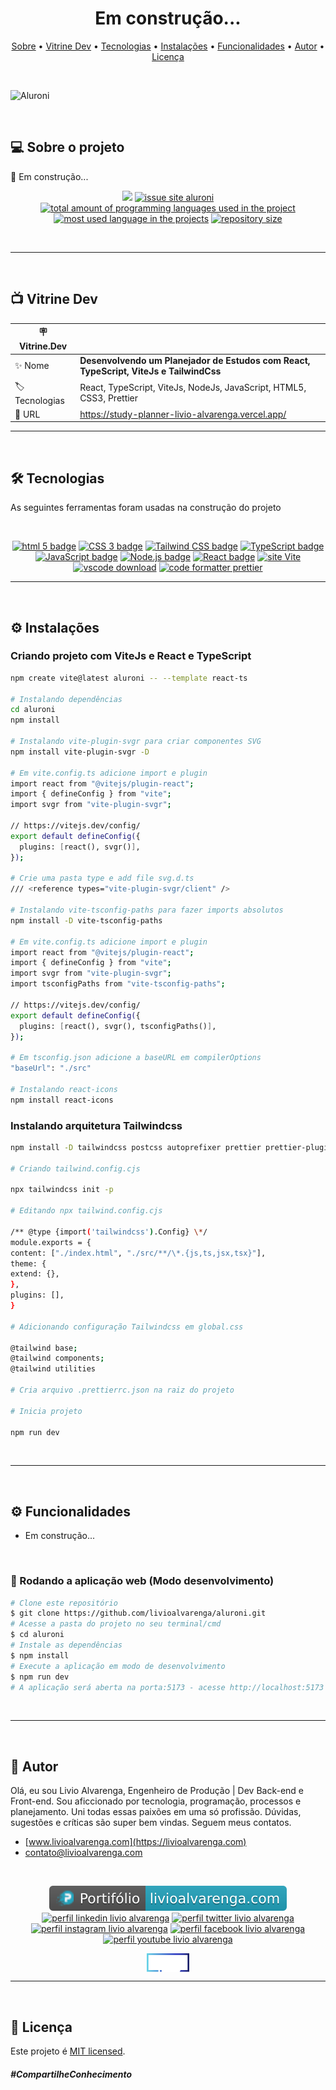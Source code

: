 <h1 align="center"> 
	Em construção...
</h1>
<p align="center">
 <a href="#-sobre-o-projeto">Sobre</a> •
 <a href="#-vitrine-dev">Vitrine Dev</a> •
 <a href="#-tecnologias">Tecnologias</a> •
 <a href="#-instalação">Instalações</a> •
 <a href="#-funcionalidades">Funcionalidades</a> •
 <a href="#-autor">Autor</a> • 
 <a href="#-licença">Licença</a>
</p>

&nbsp;

![Aluroni](https://github.com/LivioAlvarenga/aluroni/blob/master/files/capa.gif?raw=true#vitrinedev)

&nbsp;
<a id="-sobre-o-projeto"></a>

## 💻 Sobre o projeto

🚀 Em construção...

<p align="center">
  <a href="#license"><img src="https://img.shields.io/github/license/LivioAlvarenga/aluroni?color=ff0000"></a>
  <a href="https://github.com/LivioAlvarenga/aluroni/issues"><img src="https://img.shields.io/github/issues/LivioAlvarenga/aluroni" alt="issue site aluroni" /></a>
  <a href="https://github.com/LivioAlvarenga/aluroni"><img src="https://img.shields.io/github/languages/count/LivioAlvarenga/aluroni" alt="total amount of programming languages used in the project" /></a>
  <a href="https://github.com/LivioAlvarenga/aluroni"><img src="https://img.shields.io/github/languages/top/LivioAlvarenga/aluroni" alt="most used language in the projects" /></a>
  <a href="https://github.com/LivioAlvarenga/aluroni"><img src="https://img.shields.io/github/repo-size/LivioAlvarenga/aluroni" alt="repository size" /></a>
<p>

&nbsp;

---

&nbsp;
<a id="-vitrine-dev"></a>

## 📺 Vitrine Dev

| :placard: Vitrine.Dev |                                                                                        |
| --------------------- | -------------------------------------------------------------------------------------- |
| :sparkles: Nome       | **Desenvolvendo um Planejador de Estudos com React, TypeScript, ViteJs e TailwindCss** |
| :label: Tecnologias   | React, TypeScript, ViteJs, NodeJs, JavaScript, HTML5, CSS3, Prettier                   |
| :rocket: URL          | https://study-planner-livio-alvarenga.vercel.app/                                      |

---

&nbsp;
<a id="-tecnologias"></a>

## 🛠 Tecnologias

As seguintes ferramentas foram usadas na construção do projeto

&nbsp;

<p align="center">
  <a href= "https://html5.org/"><img alt="html 5 badge" src="https://img.shields.io/static/v1?logoWidth=15&logoColor=E34F26&logo=HTML5&label=Markup Language&message=HTML5&color=E34F26"></a>
  <a href= "https://developer.mozilla.org/pt-BR/docs/Web/CSS"><img alt="CSS 3 badge" src="https://img.shields.io/static/v1?logoWidth=15&logoColor=1572B6&logo=CSS3&label=Style&message=CSS3&color=1572B6"></a>
  <a href= "https://tailwindcss.com/"><img alt="Tailwind CSS badge" src="https://img.shields.io/static/v1?logoWidth=15&logoColor=06b6d4&logo=Tailwind CSS&label=Style&message=Tailwind CSS&color=06b6d4"></a>
  <a href= "https://www.typescriptlang.org/"><img alt="TypeScript badge" src="https://img.shields.io/static/v1?logoWidth=15&logoColor=3178c6&logo=TypeScript&label=Language&message=TypeScript&color=3178c6"></a>
  <a href= "https://www.javascript.com/"><img alt="JavaScript badge" src="https://img.shields.io/static/v1?logoWidth=15&logoColor=F7DF1E&logo=JavaScript&label=Language&message=JavaScript&color=F7DF1E"></a>
  <a href= "https://nodejs.org/en/"><img alt="Node.js badge" src="https://img.shields.io/static/v1?logoWidth=15&logoColor=339933&logo=Node.js&label=Runtime Environment&message=Node.js&color=3139933"></a>
  <a href= "https://reactjs.org/"><img alt="React badge" src="https://img.shields.io/static/v1?logoWidth=15&logoColor=61dafb&logo=React&label=Framework&message=React&color=61dafb"></a>
  <a href= "https://vitejs.dev/"><img alt="site Vite" src="https://img.shields.io/static/v1?logoWidth=15&logoColor=646cff&logo=Vite&label=Tooling&message=Vite&color=646cff"></a>
  <a href= "https://code.visualstudio.com/download"><img alt="vscode download" src="https://img.shields.io/static/v1?logoWidth=15&logoColor=007ACC&logo=Visual Studio Code&label=IDE&message=Visual Studio Code&color=007ACC"></a>
  <a href= "https://github.com/prettier/prettier"><img alt="code formatter prettier" src="https://img.shields.io/static/v1?logoWidth=15&logoColor=F7B93E&logo=Prettier&label=Code Formatter&message=Prettier&color=F7B93E"></a>
</p>

---

&nbsp;
<a id="-instalação"></a>

## ⚙️ Instalações

### Criando projeto com ViteJs e React e TypeScript

```bash
npm create vite@latest aluroni -- --template react-ts

# Instalando dependências
cd aluroni
npm install

# Instalando vite-plugin-svgr para criar componentes SVG
npm install vite-plugin-svgr -D

# Em vite.config.ts adicione import e plugin
import react from "@vitejs/plugin-react";
import { defineConfig } from "vite";
import svgr from "vite-plugin-svgr";

// https://vitejs.dev/config/
export default defineConfig({
  plugins: [react(), svgr()],
});

# Crie uma pasta type e add file svg.d.ts
/// <reference types="vite-plugin-svgr/client" />

# Instalando vite-tsconfig-paths para fazer imports absolutos
npm install -D vite-tsconfig-paths

# Em vite.config.ts adicione import e plugin
import react from "@vitejs/plugin-react";
import { defineConfig } from "vite";
import svgr from "vite-plugin-svgr";
import tsconfigPaths from "vite-tsconfig-paths";

// https://vitejs.dev/config/
export default defineConfig({
  plugins: [react(), svgr(), tsconfigPaths()],
});

# Em tsconfig.json adicione a baseURL em compilerOptions
"baseUrl": "./src"

# Instalando react-icons
npm install react-icons
```

### Instalando arquitetura Tailwindcss

```bash
npm install -D tailwindcss postcss autoprefixer prettier prettier-plugin-tailwindcss

# Criando tailwind.config.cjs

npx tailwindcss init -p

# Editando npx tailwind.config.cjs

/** @type {import('tailwindcss').Config} \*/
module.exports = {
content: ["./index.html", "./src/**/\*.{js,ts,jsx,tsx}"],
theme: {
extend: {},
},
plugins: [],
}

# Adicionando configuração Tailwindcss em global.css

@tailwind base;
@tailwind components;
@tailwind utilities

# Cria arquivo .prettierrc.json na raiz do projeto

# Inicia projeto

npm run dev

```

&nbsp;

---

&nbsp;
<a id="-funcionalidades"></a>

## ⚙️ Funcionalidades

- Em construção...

&nbsp;

### 🧭 Rodando a aplicação web (Modo desenvolvimento)

```bash
# Clone este repositório
$ git clone https://github.com/livioalvarenga/aluroni.git
# Acesse a pasta do projeto no seu terminal/cmd
$ cd aluroni
# Instale as dependências
$ npm install
# Execute a aplicação em modo de desenvolvimento
$ npm run dev
# A aplicação será aberta na porta:5173 - acesse http://localhost:5173
```

&nbsp;

---

&nbsp;
<a id="-autor"></a>

## 🦸 Autor

Olá, eu sou Livio Alvarenga, Engenheiro de Produção | Dev Back-end e Front-end. Sou aficcionado por tecnologia, programação, processos e planejamento. Uni todas essas paixões em uma só profissão. Dúvidas, sugestões e críticas são super bem vindas. Seguem meus contatos.

- [www.livioalvarenga.com](https://livioalvarenga.com)
- contato@livioalvarenga.com

&nbsp;

<p align="center">
  <a href= "https://www.livioalvarenga.com/"><img alt="portifólio livio alvarenga" src="https://raw.githubusercontent.com/LivioAlvarenga/LivioAlvarenga/3109a24e71f07dbad193ae0ddbc43b69b39c7adf/files/badgePortifolioLivio.svg"></a>
  <a href= "https://www.linkedin.com/in/livio-alvarenga-planejamento-mrp-engenheiro-produ%C3%A7%C3%A3o-materiais-vba-powerbi/"><img alt="perfil linkedin livio alvarenga" src="https://img.shields.io/static/v1?logoWidth=15&logoColor=0A66C2&logo=LinkedIn&label=LinkedIn&message=Livio Alvarenga&color=0A66C2"></a>
  <a href= "https://twitter.com/AlvarengaLivio"><img alt="perfil twitter livio alvarenga" src="https://img.shields.io/static/v1?logoWidth=15&logoColor=1DA1F2&logo=Twitter&label=Twitter&message=@AlvarengaLivio&color=1DA1F2"></a>
  <a href= "https://www.instagram.com/livio_alvarenga/"><img alt="perfil instagram livio alvarenga" src="https://img.shields.io/static/v1?logoWidth=15&logoColor=E4405F&logo=Instagram&label=Instagram&message=@livio_alvarenga&color=E4405F"></a>
  <a href= "https://www.facebook.com/profile.php?id=100083957091312"><img alt="perfil facebook livio alvarenga" src="https://img.shields.io/static/v1?logoWidth=15&logoColor=1877F2&logo=Facebook&label=Facebook&message=Livio Alvarenga&color=1877F2"></a>
  <a href= "https://www.youtube.com/channel/UCrZgsh8IWyyNrRZ7cjrPbcg"><img alt="perfil youtube livio alvarenga" src="https://img.shields.io/static/v1?logoWidth=15&logoColor=FF0000&logo=YouTube&label=Youtube&message=Livio Alvarenga&color=FF0000"></a>
</p>
<p align="center">
 <a href= "https://cursos.alura.com.br/vitrinedev/livioalvarenga"><img alt="perfil vitrinedev livio alvarenga" align="center" height="30" src="https://raw.githubusercontent.com/LivioAlvarenga/LivioAlvarenga/e0f5b5a82976af114d957c20f0c78b4d304a68a0/files/vitrinedev.svg"></a>
</p>

---

&nbsp;
<a id="-licença"></a>

## 📝 Licença

Este projeto é [MIT licensed](./LICENSE).

##### _#CompartilheConhecimento_

